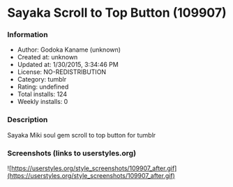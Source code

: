 # Sayaka Scroll to Top Button (109907)

### Information
- Author: Godoka Kaname (unknown)
- Created at: unknown
- Updated at: 1/30/2015, 3:34:46 PM
- License: NO-REDISTRIBUTION
- Category: tumblr
- Rating: undefined
- Total installs: 124
- Weekly installs: 0


### Description
Sayaka Miki soul gem scroll to top button for tumblr


### Screenshots (links to userstyles.org)
![https://userstyles.org/style_screenshots/109907_after.gif](https://userstyles.org/style_screenshots/109907_after.gif)


